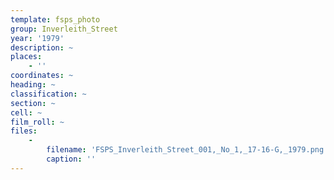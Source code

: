 ```yaml
---
template: fsps_photo
group: Inverleith_Street
year: '1979'
description: ~
places:
    - ''
coordinates: ~
heading: ~
classification: ~
section: ~
cell: ~
film_roll: ~
files:
    -
        filename: 'FSPS_Inverleith_Street_001,_No_1,_17-16-G,_1979.png'
        caption: ''
---
```


